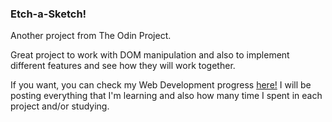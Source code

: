 ### Etch-a-Sketch!

Another project from The Odin Project.

Great project to work with DOM manipulation and also to implement different features and see how they will work together.

If you want, you can check my Web Development progress [here!](https://medium.com/series/a-journey-to-become-a-full-stack-web-developer-56dc0b4865a3)
I will be posting everything that I'm learning and also how many time I spent in each project and/or studying.